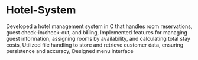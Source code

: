 # Hotel-System
Developed a hotel management system in C that handles room reservations, guest check-in/check-out, and billing, Implemented features for managing guest information, assigning rooms by availability, and calculating total stay costs, Utilized file handling to store and retrieve customer data, ensuring persistence and accuracy, Designed menu interface


